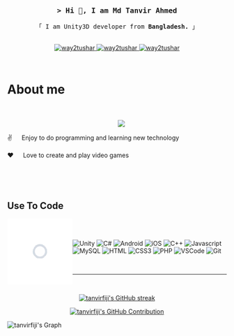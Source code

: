 <!-- Intro  -->
<h3 align="center">
        <samp>&gt; Hi 👋, I am
                <b><a target="_blank"">Md Tanvir Ahmed</a></b>
        </samp>
</h3>


<p align="center"> 
  <samp>
    「 I am Unity3D developer from <b>Bangladesh.</b> 」
    <br>
    <br>
  </samp>
</p>


<p align="center">
 <a href="https://linkedin.com/in/md-tanvir-ahmed-1a39a21a3/" target="_blank">
  <img src="https://img.shields.io/badge/LinkedIn-0077B5?style=for-the-badge&logo=linkedin&logoColor=white" alt="way2tushar"/>
 </a>
 <a href="https://tanvirfiji.itch.io/" target="_blank">
  <img src="https://img.shields.io/static/v1?style=for-the-badge&message=Itch.io&color=FA5C5C&logo=Itch.io&logoColor=FFFFFF&label=" alt="way2tushar" />
 <a href="[https://facebook.com/way2tushar](https://www.facebook.com/tanvirfiji)" target="_blank">
  <img src="https://img.shields.io/badge/Facebook-20BEFF?&style=for-the-badge&logo=facebook&logoColor=white" alt="way2tushar"  />
  </a> 
</p>
<br />

<!-- About Section -->
 # About me 
<p>
<br/><br/>        
<img align="right" width="250" src="https://user-images.githubusercontent.com/74038190/212748842-9fcbad5b-6173-4175-8a61-521f3dbb7514.gif" width="250">
<br/>       
 
 ✌️ &emsp; Enjoy to do programming and learning new technology<br/><br/>
 ❤️ &emsp; Love to create and play video games<br/><br/>

</p>

<br/>
<br/>



## Use To Code

<img align="left" width="150" src="/unity.gif" alt="tanvirfiji" />
<br>
<br>

![Unity](https://img.shields.io/badge/unity-%23000000.svg?style=for-the-badge&logo=unity&logoColor=white)
![C#](https://img.shields.io/badge/c%23-%23239120.svg?style=for-the-badge&logo=c-sharp&logoColor=white)
![Android](https://img.shields.io/badge/Android-3DDC84?style=for-the-badge&logo=android&logoColor=white)
![iOS](https://img.shields.io/badge/iOS-000000?style=for-the-badge&logo=ios&logoColor=white)
![C++](https://img.shields.io/badge/c++-%2300599C.svg?style=for-the-badge&logo=c%2B%2B&logoColor=white)
![Javascript](https://img.shields.io/badge/Javascript-F0DB4F?style=for-the-badge&labelColor=black&logo=javascript&logoColor=F0DB4F)
![MySQL](https://img.shields.io/badge/mysql-%2300f.svg?style=for-the-badge&logo=mysql&logoColor=white)
![HTML](https://img.shields.io/badge/HTML5-E34F26?style=for-the-badge&logo=html5&logoColor=white)
![CSS3](https://img.shields.io/badge/CSS3-1572B6?style=for-the-badge&logo=css3&logoColor=white)
![PHP](https://img.shields.io/badge/php-%23777BB4.svg?style=for-the-badge&logo=php&logoColor=white)
![VSCode](https://img.shields.io/badge/Visual_Studio-0078d7?style=for-the-badge&logo=visual%20studio&logoColor=white)
![Git](https://img.shields.io/badge/Git-F05032?style=for-the-badge&logo=git&logoColor=white)



<br/>
<hr/>
<br/>

<p align="center">
  <a href="https://github.com/tanvirfiji">
    <img src="https://github-readme-streak-stats.herokuapp.com/?user=tanvirfiji&theme=radical&border=7F3FBF&background=0D1117" alt="tanvirfiji's GitHub streak"/>
  </a>
</p>

<p align="center">
  <a href="https://github.com/tanvirfiji">
    <img src="https://github-profile-summary-cards.vercel.app/api/cards/profile-details?username=tanvirfiji&theme=radical" alt="tanvirfiji's GitHub Contribution"/>
  </a>
</p>




![tanvirfiji's Graph](https://github-readme-activity-graph.vercel.app/graph?username=tanvirfiji&custom_title=tanvirfiji's%20GitHub%20Activity%20Graph&bg_color=0D1117&color=7F3FBF&line=7F3FBF&point=7F3FBF&area_color=FFFFFF&title_color=FFFFFF&area=true)

